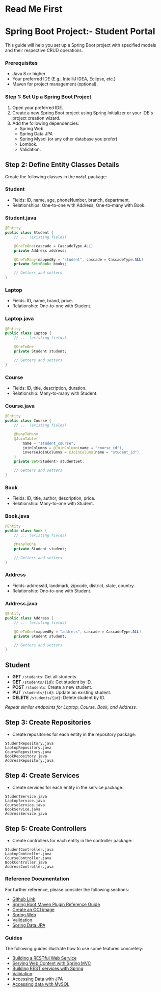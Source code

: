 # Read Me First

# Spring Boot Project:- Student Portal

This guide will help you set up a Spring Boot project with specified models and their respective CRUD operations.

### Prerequisites

- Java 8 or higher
- Your preferred IDE (E.g., IntelliJ IDEA, Eclipse, etc.)
- Maven for project management (optional).

### Step 1: Set Up a Spring Boot Project

1. Open your preferred IDE.
2. Create a new Spring Boot project using Spring Initializer or your IDE's project creation wizard.
3. Add the following dependencies:
    - Spring Web
    - Spring Data JPA
    - Spring Mysql (or any other database you prefer)
    - Lombok.
    - Validation.
## Step 2: Define Entity Classes Details

Create the following classes in the `model` package:

### Student

- Fields: ID, name, age, phoneNumber, branch, department.
- Relationships: One-to-one with Address, One-to-many with Book.

### Student.java

```java
@Entity
public class Student {
    // ... (existing fields)

    @OneToOne(cascade = CascadeType.ALL)
    private Address address;

    @OneToMany(mappedBy = "student", cascade = CascadeType.ALL)
    private Set<Book> books;

    // Getters and setters
}

```

### Laptop

- Fields: ID, name, brand, price.
- Relationship: One-to-one with Student.
### Laptop.java

```java
@Entity
public class Laptop {
    // ... (existing fields)

    @OneToOne
    private Student student;

    // Getters and setters
}
```

### Course

- Fields: ID, title, description, duration.
- Relationship: Many-to-many with Student.
### Course.java

```java
@Entity
public class Course {
    // ... (existing fields)

    @ManyToMany
    @JoinTable(
        name = "student_course",
        joinColumns = @JoinColumn(name = "course_id"),
        inverseJoinColumns = @JoinColumn(name = "student_id")
    )
    private Set<Student> studentSet;

    // Getters and setters
}
```

### Book

- Fields: ID, title, author, description, price.
- Relationship: Many-to-one with Student.
### Book.java

```java
@Entity
public class Book {
    // ... (existing fields)

    @ManyToOne
    private Student student;

    // Getters and setters
}
```

### Address

- Fields: addressId, landmark, zipcode, district, state, country.
- Relationship: One-to-one with Student.
### Address.java

```java
@Entity
public class Address {
    // ... (existing fields)

    @OneToOne(mappedBy = "address", cascade = CascadeType.ALL)
    private Student student;

    // Getters and setters
}
```
## Student

- **GET** `/students`: Get all students.
- **GET** `/students/{id}`: Get student by ID.
- **POST** `/students`: Create a new student.
- **PUT** `/students/{id}`: Update an existing student.
- **DELETE** `/students/{id}`: Delete student by ID.

_Repeat similar endpoints for Laptop, Course, Book, and Address._

## Step 3: Create Repositories
* Create repositories for each entity in the repository package:

```
StudentRepository.java
LaptopRepository.java
CourseRepository.java
BookRepository.java
AddressRepository.java
```

## Step 4: Create Services
* Create services for each entity in the service package:
```
StudentService.java
LaptopService.java
CourseService.java
BookService.java
AddressService.java
```
## Step 5: Create Controllers
* Create controllers for each entity in the controller package:
```
StudentController.java
LaptopController.java
CourseController.java
BookController.java
AddressController.java
```

### Reference Documentation
For further reference, please consider the following sections:

* [Github Link](https://github.com/Anish1430/Student-Portal)
* [Spring Boot Maven Plugin Reference Guide](https://docs.spring.io/spring-boot/docs/3.1.4/maven-plugin/reference/html/)
* [Create an OCI image](https://docs.spring.io/spring-boot/docs/3.1.4/maven-plugin/reference/html/#build-image)
* [Spring Web](https://docs.spring.io/spring-boot/docs/3.1.4/reference/htmlsingle/index.html#web)
* [Validation](https://docs.spring.io/spring-boot/docs/3.1.4/reference/htmlsingle/index.html#io.validation)
* [Spring Data JPA](https://docs.spring.io/spring-boot/docs/3.1.4/reference/htmlsingle/index.html#data.sql.jpa-and-spring-data)

### Guides
The following guides illustrate how to use some features concretely:

* [Building a RESTful Web Service](https://spring.io/guides/gs/rest-service/)
* [Serving Web Content with Spring MVC](https://spring.io/guides/gs/serving-web-content/)
* [Building REST services with Spring](https://spring.io/guides/tutorials/rest/)
* [Validation](https://spring.io/guides/gs/validating-form-input/)
* [Accessing Data with JPA](https://spring.io/guides/gs/accessing-data-jpa/)
* [Accessing data with MySQL](https://spring.io/guides/gs/accessing-data-mysql/)
